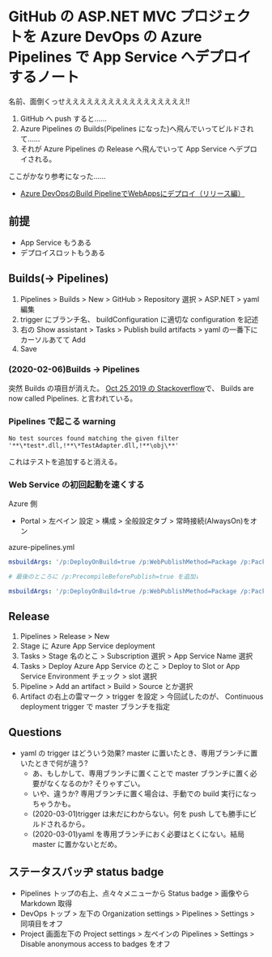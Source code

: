 GitHub の ASP.NET MVC プロジェクトを Azure DevOps の Azure Pipelines で App Service へデプロイするノート
===

名前、面倒くっせえええええええええええええええええ!!

1. GitHub へ push すると……
1. Azure Pipelines の Builds(Pipelines になった)へ飛んでいってビルドされて……
1. それが Azure Pipelines の Release へ飛んでいって App Service へデプロイされる。

ここがかなり参考になった……

- [Azure DevOpsのBuild PipelineでWebAppsにデプロイ（リリース編）](https://blog.nextscape.net/ja-JP/archives/Date/2019/06/devops-build-2)

## 前提

- App Service もうある
- デプロイスロットもうある

## Builds(-> Pipelines)

1. Pipelines > Builds > New > GitHub > Repository 選択 > ASP.NET > yaml 編集
1. trigger にブランチ名、 buildConfiguration に適切な configuration を記述
1. 右の Show assistant > Tasks > Publish build artifacts > yaml の一番下にカーソルあてて Add
1. Save

### (2020-02-06)Builds -> Pipelines

突然 Builds の項目が消えた。
[Oct 25 2019 の Stackoverflow](https://stackoverflow.com/questions/58563315/builds-are-missing-from-azure-devops)で、
 Builds are now called Pipelines. と言われている。

### Pipelines で起こる warning

```plaintext
No test sources found matching the given filter '**\*test*.dll,!**\*TestAdapter.dll,!**\obj\**'
```

これはテストを追加すると消える。

### Web Service の初回起動を速くする

Azure 側

- Portal > 左ペイン 設定 > 構成 > 全般設定タブ > 常時接続(AlwaysOn)をオン

azure-pipelines.yml

```yaml
msbuildArgs: '/p:DeployOnBuild=true /p:WebPublishMethod=Package /p:PackageAsSingleFile=true /p:SkipInvalidConfigurations=true /p:PackageLocation="$(build.artifactStagingDirectory)"'

# 最後のところに /p:PrecompileBeforePublish=true を追加↓

msbuildArgs: '/p:DeployOnBuild=true /p:WebPublishMethod=Package /p:PackageAsSingleFile=true /p:SkipInvalidConfigurations=true /p:PackageLocation="$(build.artifactStagingDirectory)" /p:PrecompileBeforePublish=true'
```

## Release

1. Pipelines > Release > New
1. Stage に Azure App Service deployment
1. Tasks > Stage 名のとこ > Subscription 選択 > App Service Name 選択
1. Tasks > Deploy Azure App Service のとこ > Deploy to Slot or App Service Environment チェック > slot 選択
1. Pipeline > Add an artifact > Build > Source とか選択
1. Artifact の右上の雷マーク > trigger を設定 > 今回試したのが、 Continuous deployment trigger で master ブランチを指定

## Questions

- yaml の trigger はどういう効果? master に置いたとき、専用ブランチに置いたときで何が違う?
    - あ、もしかして、専用ブランチに置くことで master ブランチに置く必要がなくなるのか? そりゃすごい。
    - いや、違うか? 専用ブランチに置く場合は、手動での build 実行になっちゃうかも。
    - (2020-03-01)trigger は未だにわからない。何を push しても勝手にビルドされるから。
    - (2020-03-01)yaml を専用ブランチにおく必要はとくにない。結局 master に置かないとだめ。

## ステータスバッヂ status badge

- Pipelines トップの右上、点々々メニューから Status badge > 画像やら Markdown 取得
- DevOps トップ > 左下の Organization settings > Pipelines > Settings > 同項目をオフ
- Project 画面左下の Project settings > 左ペインの Pipelines > Settings > Disable anonymous access to badges をオフ
